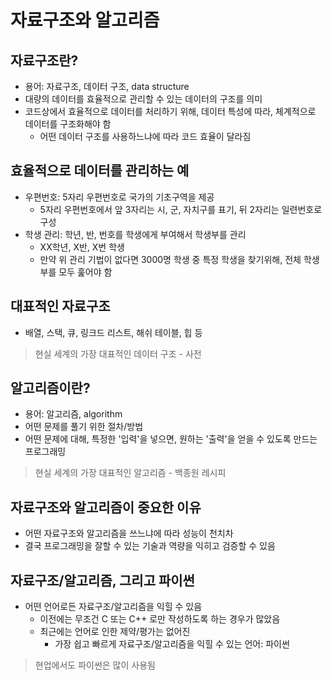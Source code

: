# 자료구조와 알고리즘

## 자료구조란?

- 용어: 자료구조, 데이터 구조, data structure
- 대량의 데이터를 효율적으로 관리할 수 있는 데이터의 구조를 의미
- 코드상에서 효율적으로 데이터를 처리하기 위해, 데이터 특성에 따라, 체계적으로 데이터를 구조화해야 함
  - 어떤 데이터 구조를 사용하느냐에 따라 코드 효율이 달라짐

## 효율적으로 데이터를 관리하는 예

- 우편번호: 5자리 우편번호로 국가의 기초구역을 제공
  - 5자리 우편번호에서 앞 3자리는 시, 군, 자치구를 표기, 뒤 2자리는 일련번호로 구성
- 학생 관리: 학년, 반, 번호를 학생에게 부여해서 학생부를 관리
  - XX학년, X반, X번 학생
  - 만약 위 관리 기법이 없다면 3000명 학생 중 특정 학생을 찾기위해, 전체 학생부를 모두 훑어야 함

## 대표적인 자료구조

- 배열, 스택, 큐, 링크드 리스트, 해쉬 테이블, 힙 등

> 현실 세계의 가장 대표적인 데이터 구조 - 사전

## 알고리즘이란?

- 용어: 알고리즘, algorithm
- 어떤 문제를 풀기 위한 절차/방법
- 어떤 문제에 대해, 특정한 '입력'을 넣으면, 원하는 '출력'을 얻을 수 있도록 만드는 프로그래밍

> 현실 세계의 가장 대표적인 알고리즘 - 백종원 레시피

## 자료구조와 알고리즘이 중요한 이유

- 어떤 자료구조와 알고리즘을 쓰느냐에 따라 성능이 천치차
- 결국 프로그래밍을 잘할 수 있는 기술과 역량을 익히고 검증할 수 있음

## 자료구조/알고리즘, 그리고 파이썬

- 어떤 언어로든 자료구조/알고리즘을 익힐 수 있음
  - 이전에는 무조건 C 또는 C++ 로만 작성하도록 하는 경우가 많았음
  - 최근에는 언어로 인한 제약/평가는 없어진
    - 가장 쉽고 빠르게 자료구조/알고리즘을 익힐 수 있는 언어: 파이썬

> 현업에서도 파이썬은 많이 사용됨
